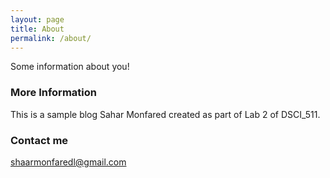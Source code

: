 ```yaml
---
layout: page
title: About
permalink: /about/
---
```


Some information about you!

### More Information

This is a sample blog Sahar Monfared created as part of Lab 2 of DSCI_511.

### Contact me

[shaarmonfaredl@gmail.com](mailto:email@domain.com)
